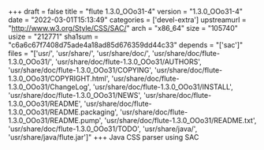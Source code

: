 +++
draft = false
title = "flute 1.3.0_OOo31-4"
version = "1.3.0_OOo31-4"
date = "2022-03-01T15:13:49"
categories = ['devel-extra']
upstreamurl = "http://www.w3.org/Style/CSS/SAC/"
arch = "x86_64"
size = "105740"
usize = "212771"
sha1sum = "c6a6c67f7408d75ade4a18ad85d676359dd44c33"
depends = "['sac']"
files = "['usr/', 'usr/share/', 'usr/share/doc/', 'usr/share/doc/flute-1.3.0_OOo31/', 'usr/share/doc/flute-1.3.0_OOo31/AUTHORS', 'usr/share/doc/flute-1.3.0_OOo31/COPYING', 'usr/share/doc/flute-1.3.0_OOo31/COPYRIGHT.html', 'usr/share/doc/flute-1.3.0_OOo31/ChangeLog', 'usr/share/doc/flute-1.3.0_OOo31/INSTALL', 'usr/share/doc/flute-1.3.0_OOo31/NEWS', 'usr/share/doc/flute-1.3.0_OOo31/README', 'usr/share/doc/flute-1.3.0_OOo31/README.packaging', 'usr/share/doc/flute-1.3.0_OOo31/README.pump', 'usr/share/doc/flute-1.3.0_OOo31/README.txt', 'usr/share/doc/flute-1.3.0_OOo31/TODO', 'usr/share/java/', 'usr/share/java/flute.jar']"
+++
Java CSS parser using SAC
